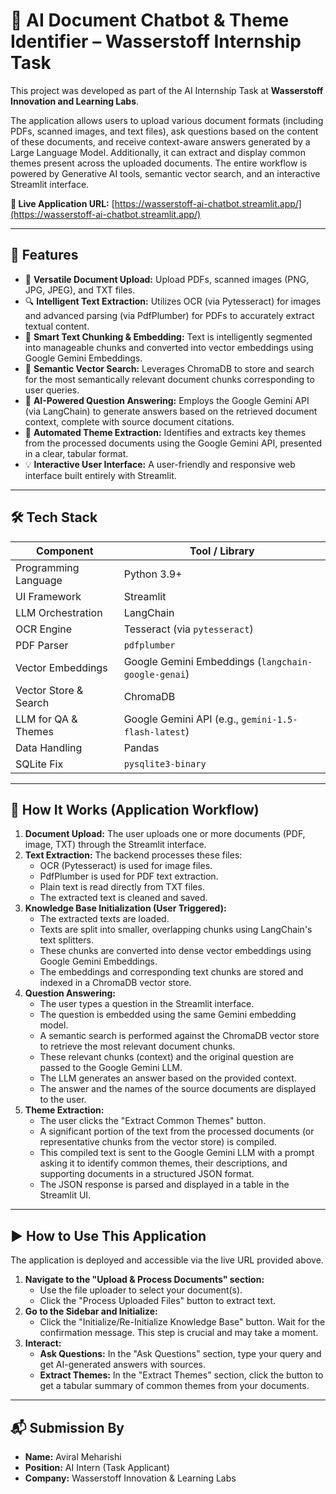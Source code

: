 # 🧠 AI Document Chatbot & Theme Identifier – Wasserstoff Internship Task

This project was developed as part of the AI Internship Task at **Wasserstoff Innovation and Learning Labs**.

The application allows users to upload various document formats (including PDFs, scanned images, and text files), ask questions based on the content of these documents, and receive context-aware answers generated by a Large Language Model. Additionally, it can extract and display common themes present across the uploaded documents. The entire workflow is powered by Generative AI tools, semantic vector search, and an interactive Streamlit interface.

**🔗 Live Application URL:** [https://wasserstoff-ai-chatbot.streamlit.app/](https://wasserstoff-ai-chatbot.streamlit.app/)

---

## 🚀 Features

* 📄 **Versatile Document Upload:** Upload PDFs, scanned images (PNG, JPG, JPEG), and TXT files.
* 🔍 **Intelligent Text Extraction:** Utilizes OCR (via Pytesseract) for images and advanced parsing (via PdfPlumber) for PDFs to accurately extract textual content.
* 🧩 **Smart Text Chunking & Embedding:** Text is intelligently segmented into manageable chunks and converted into vector embeddings using Google Gemini Embeddings.
* 🔎 **Semantic Vector Search:** Leverages ChromaDB to store and search for the most semantically relevant document chunks corresponding to user queries.
* 🤖 **AI-Powered Question Answering:** Employs the Google Gemini API (via LangChain) to generate answers based on the retrieved document context, complete with source document citations.
* 🧠 **Automated Theme Extraction:** Identifies and extracts key themes from the processed documents using the Google Gemini API, presented in a clear, tabular format.
* 💡 **Interactive User Interface:** A user-friendly and responsive web interface built entirely with Streamlit.

---

## 🛠️ Tech Stack

| Component             | Tool / Library                                       |
| --------------------- | ---------------------------------------------------- |
| Programming Language  | Python 3.9+                                          |
| UI Framework          | Streamlit                                            |
| LLM Orchestration     | LangChain                                            |
| OCR Engine            | Tesseract (via `pytesseract`)                        |
| PDF Parser            | `pdfplumber`                                         |
| Vector Embeddings     | Google Gemini Embeddings (`langchain-google-genai`)  |
| Vector Store & Search | ChromaDB                                             |
| LLM for QA & Themes | Google Gemini API (e.g., `gemini-1.5-flash-latest`)  |
| Data Handling         | Pandas                                               |
| SQLite Fix            | `pysqlite3-binary`                                   |

---

## 🧪 How It Works (Application Workflow)

1.  **Document Upload:** The user uploads one or more documents (PDF, image, TXT) through the Streamlit interface.
2.  **Text Extraction:** The backend processes these files:
    * OCR (Pytesseract) is used for image files.
    * PdfPlumber is used for PDF text extraction.
    * Plain text is read directly from TXT files.
    * The extracted text is cleaned and saved.
3.  **Knowledge Base Initialization (User Triggered):**
    * The extracted texts are loaded.
    * Texts are split into smaller, overlapping chunks using LangChain's text splitters.
    * These chunks are converted into dense vector embeddings using Google Gemini Embeddings.
    * The embeddings and corresponding text chunks are stored and indexed in a ChromaDB vector store.
4.  **Question Answering:**
    * The user types a question in the Streamlit interface.
    * The question is embedded using the same Gemini embedding model.
    * A semantic search is performed against the ChromaDB vector store to retrieve the most relevant document chunks.
    * These relevant chunks (context) and the original question are passed to the Google Gemini LLM.
    * The LLM generates an answer based on the provided context.
    * The answer and the names of the source documents are displayed to the user.
5.  **Theme Extraction:**
    * The user clicks the "Extract Common Themes" button.
    * A significant portion of the text from the processed documents (or representative chunks from the vector store) is compiled.
    * This compiled text is sent to the Google Gemini LLM with a prompt asking it to identify common themes, their descriptions, and supporting documents in a structured JSON format.
    * The JSON response is parsed and displayed in a table in the Streamlit UI.

---

## ▶️ How to Use This Application

The application is deployed and accessible via the live URL provided above.

1.  **Navigate to the "Upload & Process Documents" section:**
    * Use the file uploader to select your document(s).
    * Click the "Process Uploaded Files" button to extract text.
2.  **Go to the Sidebar and Initialize:**
    * Click the "Initialize/Re-Initialize Knowledge Base" button. Wait for the confirmation message. This step is crucial and may take a moment.
3.  **Interact:**
    * **Ask Questions:** In the "Ask Questions" section, type your query and get AI-generated answers with sources.
    * **Extract Themes:** In the "Extract Themes" section, click the button to get a tabular summary of common themes from your documents.

---

## 📬 Submission By

* **Name:** Aviral Meharishi
* **Position:** AI Intern (Task Applicant)
* **Company:** Wasserstoff Innovation & Learning Labs
